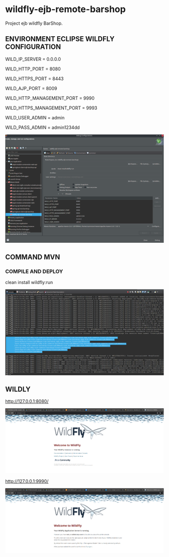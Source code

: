 # wildfly-ejb-remote-barshop
Project ejb wildfly BarShop.

## ENVIRONMENT ECLIPSE WILDFLY CONFIGURATION

WILD_IP_SERVER = 0.0.0.0

WILD_HTTP_PORT = 8080

WILD_HTTPS_PORT = 8443

WILD_AJP_PORT = 8009

WILD_HTTP_MANAGEMENT_PORT = 9990

WILD_HTTPS_MANAGEMENT_PORT = 9993

WILD_USER_ADMIN = admin

WILD_PASS_ADMIN = admin1234dd

![alt text](doc/img/eclipse-configuration-deploy.png)

## COMMAND MVN

### COMPILE AND DEPLOY

clean install wildfly:run

![alt text](doc/img/wildfly_ejb_deploy_log.png)


## WILDLY

http://127.0.0.1:8080/

![alt text](doc/img/wildfly_server_1.png)

http://127.0.0.1:9990/

![alt text](doc/img/wildfly_server_2.png)
